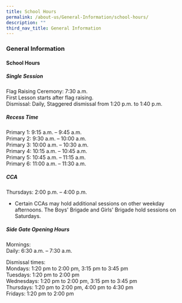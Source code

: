 ```yaml
---
title: School Hours
permalink: /about-us/General-Information/school-hours/
description: ""
third_nav_title: General Information
---
```



### **General Information**
#### **School Hours**

##### **Single Session**

Flag Raising Ceremony: 7:30 a.m.<br>
First Lesson starts after flag raising.<br>
Dismissal: Daily, Staggered dismissal from 1:20 p.m. to 1:40 p.m.

##### **Recess Time**

Primary 1: 9:15 a.m. – 9:45 a.m.<br>
Primary 2: 9:30 a.m. – 10:00 a.m.<br>
Primary 3: 10:00 a.m. – 10:30 a.m. <br>
Primary 4: 10:15 a.m. – 10:45 a.m.<br>
Primary 5: 10:45 a.m. – 11:15 a.m.<br>
Primary 6: 11:00 a.m. – 11:30 a.m. <br>

##### **CCA**

Thursdays: 2:00 p.m. – 4:00 p.m. 

* Certain CCAs may hold additional sessions on other weekday afternoons. The Boys' Brigade and Girls' Brigade hold sessions on Saturdays. 

##### **Side Gate Opening Hours**

Mornings: <br>
Daily: 6:30 a.m. – 7:30 a.m. 

Dismissal times: <br>
Mondays: 1:20 pm to 2:00 pm, 3:15 pm to 3:45 pm<br>
Tuesdays: 1:20 pm to 2:00 pm<br>
Wednesdays: 1:20 pm to 2:00 pm, 3:15 pm to 3:45 pm<br>
Thursdays: 1:20 pm to 2:00 pm, 4:00 pm to 4:30 pm<br>
Fridays: 1:20 pm to 2:00 pm